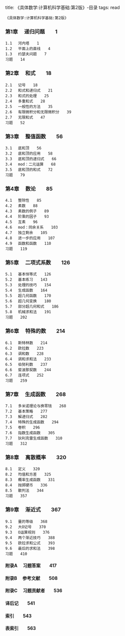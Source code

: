 title: 《具体数学:计算机科学基础:第2版》-目录
tags: read

	《具体数学:计算机科学基础:第2版》

### 第1章 　递归问题　　1

	1.1 　河内塔　　1
	1.2 　平面上的直线　　4
	1.3 　约瑟夫问题　　7
	习题　　14

### 第2章 　和式　　18

	2.1 　记号　　18
	2.2 　和式和递归式　　21
	2.3 　和式的处理　　25
	2.4 　多重和式　　28
	2.5 　一般性的方法　　35
	2.6 　有限微积分和无限微积分　　39
	2.7 　无限和式　　47
	习题　　52

### 第3章 　整值函数　　56

	3.1 　底和顶　　56
	3.2 　底和顶的应用　　58
	3.3 　底和顶的递归式　　66
	3.4 　mod：二元运算　　68
	3.5 　底和顶的和式　　72
	习题　　79

### 第4章 　数论　　85

	4.1 　整除性　　85
	4.2 　素数　　88
	4.3 　素数的例子　　89
	4.4 　阶乘的因子　　93
	4.5 　互素　　96
	4.6 　mod：同余关系　　103
	4.7 　独立剩余　　105
	4.8 　进一步的应用　　107
	4.9 　函数和函数　　110
	习题　　119

### 第5章 　二项式系数　　126

	5.1 　基本恒等式　　126
	5.2 　基本练习　　143
	5.3 　处理的技巧　　154
	5.4 　生成函数　　164
	5.5 　超几何函数　　170
	5.6 　超几何变换　　180
	5.7 　部分超几何和式　　186
	5.8 　机械求和法　　191
	习题　　202

### 第6章 　特殊的数　　214

	6.1 　斯特林数　　214
	6.2 　欧拉数　　223
	6.3 　调和数　　228
	6.4 　调和求和法　　233
	6.5 　伯努利数　　237
	6.6 　斐波那契数　　244
	6.7 　连项式　　252
	习题　　259

### 第7章 　生成函数　　268

	7.1 　多米诺理论与换零钱　　268
	7.2 　基本策略　　277
	7.3 　解递归式　　282
	7.4 　特殊的生成函数　　294
	7.5 　卷积　　296
	7.6 　指数生成函数　　305
	7.7 　狄利克雷生成函数　　310
	习题　　312

### 第8章 　离散概率　　320

	8.1 　定义　　320
	8.2 　均值和方差　　325
	8.3 　概率生成函数　　331
	8.4 　抛掷硬币　　336
	8.5 　散列法　　344
	习题　　357

### 第9章 　渐近式　　367

	9.1 　量的等级　　368
	9.2 　大O记号　　370
	9.3 　O运算规则　　376
	9.4 　两个渐近技巧　　388
	9.5 　欧拉求和公式　　393
	9.6 　最后的求和法　　398
	习题　　410

#### 附录A 　习题答案　　417
#### 附录B 　参考文献　　508
#### 附录C 　习题贡献者　　536
#### 译后记　　541
#### 索引　　543
#### 表索引　　563 